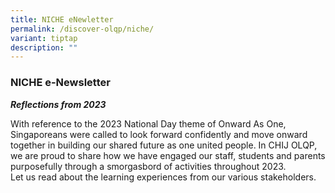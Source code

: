 ```yaml
---
title: NICHE eNewletter
permalink: /discover-olqp/niche/
variant: tiptap
description: ""
---
```

<h3>NICHE e-Newsletter</h3>
<p></p>
<p><strong><em>Reflections from 2023</em></strong>
</p>
<p>With reference to the 2023 National Day theme of Onward As One, Singaporeans
were called to look forward confidently and move onward together in building
our shared future as one united people. In CHIJ OLQP,
<br>we are proud to share how we have engaged our staff, students and parents
purposefully through a smorgasbord of activities throughout 2023.
<br>Let us read about the learning experiences from our various stakeholders.
<br>
</p>
<p></p>